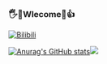 ### 🖐🤣Wlecome🤪👍
[![Bilibili](https://img.shields.io/badge/dynamic/json?url=https://api.bilibili.com/x/relation/stat?vmid=38208741&jsonp=jsonp&label=netube_99&query=$.data.follower&color=ff69b4&style=for-the-badge&logo=bilibili&logoColor=ff69b4)](https://space.bilibili.com/38208741)

[![Anurag's GitHub stats](https://github-readme-stats.vercel.app/api?username=netube99&show_icons=true)](https://github.com/anuraghazra/github-readme-stats)<img src="https://count.getloli.com/get/@netube99">
